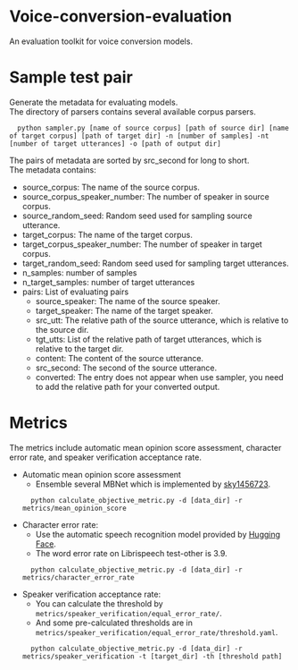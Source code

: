 # Voice-conversion-evaluation
An evaluation toolkit for voice conversion models.

# Sample test pair
Generate the metadata for evaluating models. \
The directory of parsers contains several available corpus parsers.
```
  python sampler.py [name of source corpus] [path of source dir] [name of target corpus] [path of target dir] -n [number of samples] -nt [number of target utterances] -o [path of output dir]
```
The pairs of metadata are sorted by src_second for long to short. \
The metadata contains:
- source_corpus: The name of the source corpus.
- source_corpus_speaker_number: The number of speaker in source corpus.
- source_random_seed: Random seed used for sampling source utterance.
- target_corpus: The name of the target corpus.
- target_corpus_speaker_number: The number of speaker in target corpus.
- target_random_seed: Random seed used for sampling target utterances.
- n_samples: number of samples
- n_target_samples: number of target utterances
- pairs: List of evaluating pairs
  - source_speaker: The name of the source speaker.
  - target_speaker: The name of the target speaker.
  - src_utt: The relative path of the source utterance, which is relative to the source dir.
  - tgt_utts: List of the relative path of target utterances, which is relative to the target dir.
  - content: The content of the source utterance.
  - src_second: The second of the source utterance.
  - converted: The entry does not appear when use sampler, you need to add the relative path for your converted output.

# Metrics
The metrics include automatic mean opinion score assessment, character error rate, and speaker verification acceptance rate.
- Automatic mean opinion score assessment
  - Ensemble several MBNet which is implemented by [sky1456723](https://github.com/sky1456723/Pytorch-MBNet).
  ```
    python calculate_objective_metric.py -d [data_dir] -r metrics/mean_opinion_score
  ```
- Character error rate:
  - Use the automatic speech recognition model provided by [Hugging Face](https://huggingface.co/facebook/wav2vec2-large-960h-lv60-self).
  - The word error rate on Librispeech test-other is 3.9.
  ```
    python calculate_objective_metric.py -d [data_dir] -r metrics/character_error_rate
  ```
- Speaker verification acceptance rate:
  - You can calculate the threshold by ```metrics/speaker_verification/equal_error_rate/```.
  - And some pre-calculated thresholds are in ``` metrics/speaker_verification/equal_error_rate/threshold.yaml```.
  ```
    python calculate_objective_metric.py -d [data_dir] -r metrics/speaker_verification -t [target_dir] -th [threshold path]
  ```
